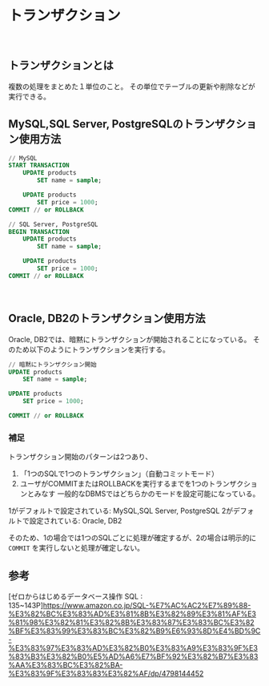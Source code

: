 # トランザクション
<br>

## トランザクションとは
複数の処理をまとめた１単位のこと。
その単位でテーブルの更新や削除などが実行できる。
<br>

## MySQL,SQL Server, PostgreSQLのトランザクション使用方法
```sql
// MySQL
START TRANSACTION
    UPDATE products
        SET name = sample;

    UPDATE products
        SET price = 1000;
COMMIT // or ROLLBACK

// SQL Server, PostgreSQL
BEGIN TRANSACTION
    UPDATE products
        SET name = sample;

    UPDATE products
        SET price = 1000;
COMMIT // or ROLLBACK
```
<br>

## Oracle, DB2のトランザクション使用方法
Oracle, DB2では、暗黙にトランザクションが開始されることになっている。
そのため以下のようにトランザクションを実行する。
```sql
// 暗黙にトランザクション開始
UPDATE products
    SET name = sample;

UPDATE products
    SET price = 1000;

COMMIT // or ROLLBACK
```

### 補足
トランザクション開始のパターンは2つあり、
1. 「1つのSQLで1つのトランザクション」（自動コミットモード）
2. ユーザがCOMMITまたはROLLBACKを実行するまでを1つのトランザクションとみなす
一般的なDBMSではどちらかのモードを設定可能になっている。

1がデフォルトで設定されている: MySQL,SQL Server, PostgreSQL
2がデフォルトで設定されている: Oracle, DB2

そのため、1の場合では1つのSQLごとに処理が確定するが、2の場合は明示的に `COMMIT` を実行しないと処理が確定しない。
<br>

## 参考
[ゼロからはじめるデータベース操作 SQL : 135~143P]https://www.amazon.co.jp/SQL-%E7%AC%AC2%E7%89%88-%E3%82%BC%E3%83%AD%E3%81%8B%E3%82%89%E3%81%AF%E3%81%98%E3%82%81%E3%82%8B%E3%83%87%E3%83%BC%E3%82%BF%E3%83%99%E3%83%BC%E3%82%B9%E6%93%8D%E4%BD%9C-%E3%83%97%E3%83%AD%E3%82%B0%E3%83%A9%E3%83%9F%E3%83%B3%E3%82%B0%E5%AD%A6%E7%BF%92%E3%82%B7%E3%83%AA%E3%83%BC%E3%82%BA-%E3%83%9F%E3%83%83%E3%82%AF/dp/4798144452
